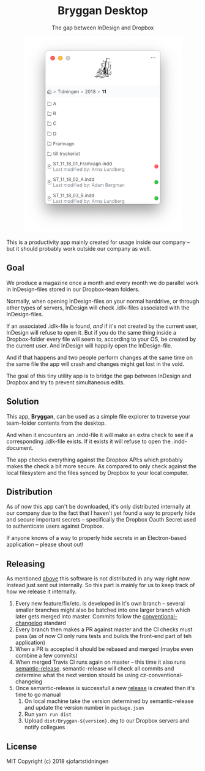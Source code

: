 <div align="center">
  <h1>Bryggan Desktop</h1>
  <p>The gap between InDesign and Dropbox</p>
</div>

<div align="center">
  <img src="resources/screenshot.png">
</div>

This is a productivity app mainly created for usage inside our company – but it
should probably work outside our company as well.

## Goal

We produce a magazine once a month and every month we do parallel work in
InDesign-files stored in our Dropbox-team folders.

Normally, when opening InDesign-files on your normal harddrive, or through other
types of servers, InDesign will check .idlk-files associated with the
InDesign-files.

If an associated .idlk-file is found, _and_ if it's not created by the current
user, InDesign will refuse to open it. But if you do the same thing inside a
Dropbox-folder every file will seem to, according to your OS, be created by the
current user. And InDesign will happily open the InDesign-file.

And if that happens and two people perform changes at the same time on the same
file the app will crash and changes might get lost in the void.

The goal of this tiny utility app is to bridge the gap between InDesign and
Dropbox and try to prevent simultaneous edits.

## Solution

This app, **Bryggan**, can be used as a simple file explorer to traverse your
team-folder contents from the desktop.

And when it encounters an .indd-file it will make an extra check to see if a
corresponding .idlk-file exists. If it exists it will refuse to open the
.indd-document.

The app checks everything against the Dropbox API:s which probably makes the
check a bit more secure. As compared to only check against the local filesystem
and the files synced by Dropbox to your local computer.

## Distribution

As of now this app can't be downloaded, it's only distributed internally at our
company due to the fact that I haven't yet found a way to properly hide and
secure important secrets – specifically the Dropbox Oauth Secret used to
authenticate users against Dropbox.

If anyone knows of a way to properly hide secrets in an Electron-based
application – please shout out!

## Releasing

As mentioned [above](#distribution) this software is not distributed in any way
right now. Instead just sent out internally. So this part is mainly for us to
keep track of how we release it internally.

1. Every new feature/fix/etc. is developed in it's own branch – several smaller
   branches might also be batched into one larger branch which later gets merged
   into master. Commits follow the
   [conventional-changelog](https://github.com/commitizen/cz-conventional-changelog)
   standard
2. Every branch then makes a PR against master and the CI checks must pass (as
   of now CI only runs tests and builds the front-end part of teh application)
3. When a PR is accepted it should be rebased and merged (maybe even combine a
   few commits)
4. When merged Travis CI runs again on master – this time it also runs
   [semantic-release](https://github.com/semantic-release/semantic-release).
   semantic-release will check all commits and determine what the next version
   should be using cz-conventional-changelog
5. Once semantic-release is successfull a new [release](/releases) is created
   then it's time to go manual
   1. On local machine take the version determined by semantic-release and
      update the version number in `package.json`
   2. Run `yarn run dist`
   3. Upload `dist/Bryggan-${version}.dmg` to our Dropbox servers and notify
      collegues

## License

MIT Copyright (c) 2018 sjofartstidningen
